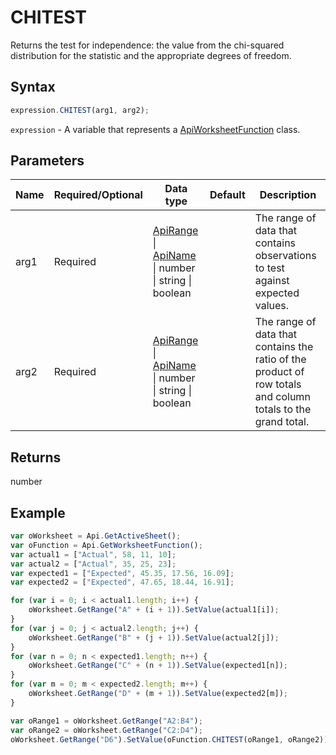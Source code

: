 # CHITEST

Returns the test for independence: the value from the chi-squared distribution for the statistic and the appropriate degrees of freedom.

## Syntax

```javascript
expression.CHITEST(arg1, arg2);
```

`expression` - A variable that represents a [ApiWorksheetFunction](../ApiWorksheetFunction.md) class.

## Parameters

| **Name** | **Required/Optional** | **Data type** | **Default** | **Description** |
| ------------- | ------------- | ------------- | ------------- | ------------- |
| arg1 | Required | [ApiRange](../../ApiRange/ApiRange.md) \| [ApiName](../../ApiName/ApiName.md) \| number \| string \| boolean |  | The range of data that contains observations to test against expected values. |
| arg2 | Required | [ApiRange](../../ApiRange/ApiRange.md) \| [ApiName](../../ApiName/ApiName.md) \| number \| string \| boolean |  | The range of data that contains the ratio of the product of row totals and column totals to the grand total. |

## Returns

number

## Example



```javascript editor-xlsx
var oWorksheet = Api.GetActiveSheet();
var oFunction = Api.GetWorksheetFunction();
var actual1 = ["Actual", 58, 11, 10];
var actual2 = ["Actual", 35, 25, 23];
var expected1 = ["Expected", 45.35, 17.56, 16.09];
var expected2 = ["Expected", 47.65, 18.44, 16.91];

for (var i = 0; i < actual1.length; i++) {
    oWorksheet.GetRange("A" + (i + 1)).SetValue(actual1[i]);
}
for (var j = 0; j < actual2.length; j++) {
    oWorksheet.GetRange("B" + (j + 1)).SetValue(actual2[j]);
}
for (var n = 0; n < expected1.length; n++) {
    oWorksheet.GetRange("C" + (n + 1)).SetValue(expected1[n]);
}
for (var m = 0; m < expected2.length; m++) {
    oWorksheet.GetRange("D" + (m + 1)).SetValue(expected2[m]);
}

var oRange1 = oWorksheet.GetRange("A2:B4");
var oRange2 = oWorksheet.GetRange("C2:D4");
oWorksheet.GetRange("D6").SetValue(oFunction.CHITEST(oRange1, oRange2));
```
